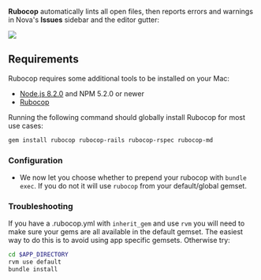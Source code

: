
**Rubocop** automatically lints all open files, then reports errors and warnings in Nova's **Issues** sidebar and the editor gutter:

<!--
🎈 It can also be helpful to include a screenshot or GIF showing your extension in action:
-->

![](https://www.zagaja.com/images/rubocop-extension-screenshot.png)

## Requirements

Rubocop requires some additional tools to be installed on your Mac:

- [Node.js 8.2.0](https://nodejs.org) and NPM 5.2.0 or newer
- [Rubocop](https://rubocop.org)

Running the following command should globally install Rubocop for most use cases:
```sh
gem install rubocop rubocop-rails rubocop-rspec rubocop-md
```


### Configuration
* We now let you choose whether to prepend your rubocop with `bundle exec`. If you do not it will
use `rubocop` from your default/global gemset.

### Troubleshooting
If you have a .rubocop.yml with `inherit_gem` and use `rvm` you will need to make sure your gems are
all available in the default gemset. The easiest way to do this is to avoid using app specific
gemsets. Otherwise try:

```sh
cd $APP_DIRECTORY
rvm use default
bundle install
```
